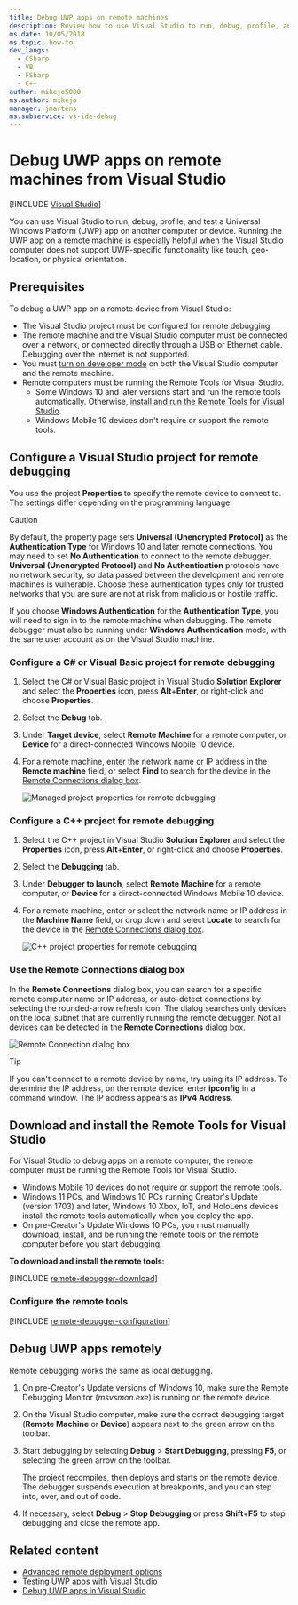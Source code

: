 ```yaml
---
title: Debug UWP apps on remote machines
description: Review how to use Visual Studio to run, debug, profile, and test a Universal Windows Platform (UWP) app remotely on another computer or device.
ms.date: 10/05/2018
ms.topic: how-to
dev_langs: 
  - CSharp
  - VB
  - FSharp
  - C++
author: mikejo5000
ms.author: mikejo
manager: jmartens
ms.subservice: vs-ide-debug
---
```

# Debug UWP apps on remote machines from Visual Studio

 [!INCLUDE [Visual Studio](~/includes/applies-to-version/vs-windows-only.md)]

You can use Visual Studio to run, debug, profile, and test a Universal Windows Platform (UWP) app on another computer or device. Running the UWP app on a remote machine is especially helpful when the Visual Studio computer does not support UWP-specific functionality like touch, geo-location, or physical orientation.

## <a name="BKMK_Prerequisites"></a> Prerequisites

To debug a UWP app on a remote device from Visual Studio:

- The Visual Studio project must be configured for remote debugging.
- The remote machine and the Visual Studio computer must be connected over a network, or connected directly through a USB or Ethernet cable. Debugging over the internet is not supported.
- You must [turn on developer mode](/windows/uwp/get-started/enable-your-device-for-development) on both the Visual Studio computer and the remote machine.
- Remote computers must be running the Remote Tools for Visual Studio.
  - Some Windows 10 and later versions start and run the remote tools automatically. Otherwise, [install and run the Remote Tools for Visual Studio](#BKMK_download).
  - Windows Mobile 10 devices don't require or support the remote tools.

## <a name="BKMK_ConnectVS"></a> Configure a Visual Studio project for remote debugging
<a name="BKMK_DirectConnect"></a>
You use the project **Properties** to specify the remote device to connect to. The settings differ depending on the programming language.

> [!CAUTION]
> By default, the property page sets **Universal (Unencrypted Protocol)** as the **Authentication Type** for Windows 10 and later remote connections. You may need to set **No Authentication** to connect to the remote debugger. **Universal (Unencrypted Protocol)** and **No Authentication** protocols have no network security, so data passed between the development and remote machines is vulnerable. Choose these authentication types only for trusted networks that you are sure are not at risk from malicious or hostile traffic.
>
>If you choose **Windows Authentication** for the **Authentication Type**, you will need to sign in to the remote machine when debugging. The remote debugger must also be running under **Windows Authentication** mode, with the same user account as on the Visual Studio machine.

### <a name="BKMK_Choosing_the_remote_device_for_C__and_Visual_Basic_projects"></a> Configure a C# or Visual Basic project for remote debugging

1. Select the C# or Visual Basic project in Visual Studio **Solution Explorer** and select the **Properties** icon, press **Alt**+**Enter**, or right-click and choose **Properties**.

1. Select the **Debug** tab.

1. Under **Target device**, select **Remote Machine** for a remote computer, or **Device** for a direct-connected Windows Mobile 10 device.

1. For a remote machine, enter the network name or IP address in the **Remote machine** field, or select **Find** to search for the device in the [Remote Connections dialog box](#remote-connections).

    ![Managed project properties for remote debugging](../debugger/media/vsrun_managed_projprop_remote.png "Managed Debug project properties")

### <a name="BKMK_Choosing_the_remote_device_for_JavaScript_and_C___projects"></a> Configure a C++ project for remote debugging

1. Select the C++ project in Visual Studio **Solution Explorer** and select the **Properties** icon, press **Alt**+**Enter**, or right-click and choose **Properties**.

1. Select the **Debugging** tab.

3. Under **Debugger to launch**, select **Remote Machine** for a remote computer, or **Device** for a direct-connected Windows Mobile 10 device.

1. For a remote machine, enter or select the network name or IP address in the **Machine Name** field, or drop down and select **Locate** to search for the device in the [Remote Connections dialog box](#remote-connections).

    ![C++ project properties for remote debugging](../debugger/media/vsrun_cpp_projprop_remote.png "C++ Debugging project properties")

### <a name="remote-connections"></a> Use the Remote Connections dialog box

In the **Remote Connections** dialog box, you can search for a specific remote computer name or IP address, or auto-detect connections by selecting the rounded-arrow refresh icon. The dialog searches only devices on the local subnet that are currently running the remote debugger. Not all devices can be detected in the **Remote Connections** dialog box.

 ![Remote Connection dialog box](../debugger/media/vsrun_selectremotedebuggerdlg.png "Remote Connections dialog")

>[!TIP]
>If you can't connect to a remote device by name, try using its IP address. To determine the IP address, on the remote device, enter **ipconfig** in a command window. The IP address appears as **IPv4 Address**.

## <a name="BKMK_download"></a> Download and install the Remote Tools for Visual Studio

For Visual Studio to debug apps on a remote computer, the remote computer must be running the Remote Tools for Visual Studio.

- Windows Mobile 10 devices do not require or support the remote tools.
- Windows 11 PCs, and Windows 10 PCs running Creator's Update (version 1703) and later, Windows 10 Xbox, IoT, and HoloLens devices install the remote tools automatically when you deploy the app.
- On pre-Creator's Update Windows 10 PCs, you must manually download, install, and be running the remote tools on the remote computer before you start debugging.

**To download and install the remote tools:**

[!INCLUDE [remote-debugger-download](../debugger/includes/remote-debugger-download.md)]

### <a name="BKMK_setup"></a> Configure the remote tools

[!INCLUDE [remote-debugger-configuration](../debugger/includes/remote-debugger-configuration.md)]

## <a name="BKMK_RunRemoteDebug"></a> Debug UWP apps remotely

Remote debugging works the same as local debugging.

1. On pre-Creator's Update versions of Windows 10, make sure the Remote Debugging Monitor (*msvsmon.exe*) is running on the remote device.

1. On the Visual Studio computer, make sure the correct debugging target (**Remote Machine** or **Device**) appears next to the green arrow on the toolbar.

1. Start debugging by selecting **Debug** > **Start Debugging**, pressing **F5**, or selecting the green arrow on the toolbar.

   The project recompiles, then deploys and starts on the remote device. The debugger suspends execution at breakpoints, and you can step into, over, and out of code.

1. If necessary, select **Debug** > **Stop Debugging** or press **Shift**+**F5** to stop debugging and close the remote app.

## Related content
- [Advanced remote deployment options](/windows/uwp/debug-test-perf/deploying-and-debugging-uwp-apps#advanced-remote-deployment-options)
- [Testing UWP apps with Visual Studio](../test/unit-test-your-code.md)
- [Debug UWP apps in Visual Studio](debugging-windows-store-and-windows-universal-apps.md)
